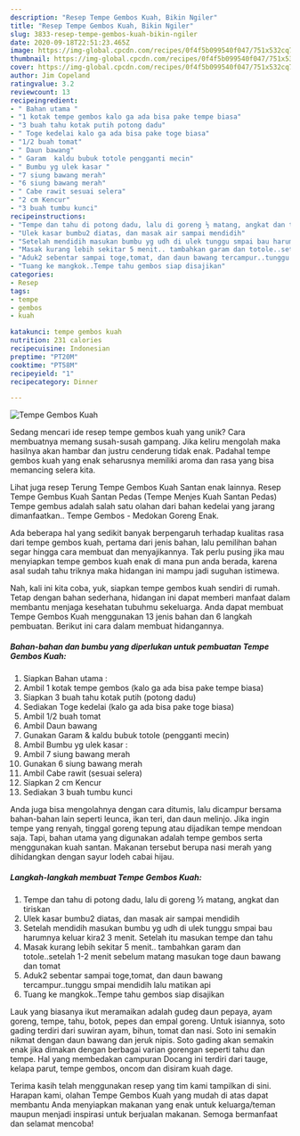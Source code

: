 ```yaml
---
description: "Resep Tempe Gembos Kuah, Bikin Ngiler"
title: "Resep Tempe Gembos Kuah, Bikin Ngiler"
slug: 3833-resep-tempe-gembos-kuah-bikin-ngiler
date: 2020-09-18T22:51:23.465Z
image: https://img-global.cpcdn.com/recipes/0f4f5b099540f047/751x532cq70/tempe-gembos-kuah-foto-resep-utama.jpg
thumbnail: https://img-global.cpcdn.com/recipes/0f4f5b099540f047/751x532cq70/tempe-gembos-kuah-foto-resep-utama.jpg
cover: https://img-global.cpcdn.com/recipes/0f4f5b099540f047/751x532cq70/tempe-gembos-kuah-foto-resep-utama.jpg
author: Jim Copeland
ratingvalue: 3.2
reviewcount: 13
recipeingredient:
- " Bahan utama "
- "1 kotak tempe gembos kalo ga ada bisa pake tempe biasa"
- "3 buah tahu kotak putih potong dadu"
- " Toge kedelai kalo ga ada bisa pake toge biasa"
- "1/2 buah tomat"
- " Daun bawang"
- " Garam  kaldu bubuk totole pengganti mecin"
- " Bumbu yg ulek kasar "
- "7 siung bawang merah"
- "6 siung bawang merah"
- " Cabe rawit sesuai selera"
- "2 cm Kencur"
- "3 buah tumbu kunci"
recipeinstructions:
- "Tempe dan tahu di potong dadu, lalu di goreng ½ matang, angkat dan tiriskan"
- "Ulek kasar bumbu2 diatas, dan masak air sampai mendidih"
- "Setelah mendidih masukan bumbu yg udh di ulek tunggu smpai bau harumnya keluar kira2 3 menit. Setelah itu masukan tempe dan tahu"
- "Masak kurang lebih sekitar 5 menit.. tambahkan garam dan totole..setelah 1-2 menit sebelum matang masukan toge daun bawang dan tomat"
- "Aduk2 sebentar sampai toge,tomat, dan daun bawang tercampur..tunggu smpai mendidih lalu matikan api"
- "Tuang ke mangkok..Tempe tahu gembos siap disajikan"
categories:
- Resep
tags:
- tempe
- gembos
- kuah

katakunci: tempe gembos kuah 
nutrition: 231 calories
recipecuisine: Indonesian
preptime: "PT20M"
cooktime: "PT58M"
recipeyield: "1"
recipecategory: Dinner

---
```



![Tempe Gembos Kuah](https://img-global.cpcdn.com/recipes/0f4f5b099540f047/751x532cq70/tempe-gembos-kuah-foto-resep-utama.jpg)

Sedang mencari ide resep tempe gembos kuah yang unik? Cara membuatnya memang susah-susah gampang. Jika keliru mengolah maka hasilnya akan hambar dan justru cenderung tidak enak. Padahal tempe gembos kuah yang enak seharusnya memiliki aroma dan rasa yang bisa memancing selera kita.

Lihat juga resep Terung Tempe Gembos Kuah Santan enak lainnya. Resep Tempe Gembus Kuah Santan Pedas (Tempe Menjes Kuah Santan Pedas) Tempe gembus adalah salah satu olahan dari bahan kedelai yang jarang dimanfaatkan.. Tempe Gembos - Medokan Goreng Enak.

Ada beberapa hal yang sedikit banyak berpengaruh terhadap kualitas rasa dari tempe gembos kuah, pertama dari jenis bahan, lalu pemilihan bahan segar hingga cara membuat dan menyajikannya. Tak perlu pusing jika mau menyiapkan tempe gembos kuah enak di mana pun anda berada, karena asal sudah tahu triknya maka hidangan ini mampu jadi suguhan istimewa.


Nah, kali ini kita coba, yuk, siapkan tempe gembos kuah sendiri di rumah. Tetap dengan bahan sederhana, hidangan ini dapat memberi manfaat dalam membantu menjaga kesehatan tubuhmu sekeluarga. Anda dapat membuat Tempe Gembos Kuah menggunakan 13 jenis bahan dan 6 langkah pembuatan. Berikut ini cara dalam membuat hidangannya.

<!--inarticleads1-->

##### Bahan-bahan dan bumbu yang diperlukan untuk pembuatan Tempe Gembos Kuah:

1. Siapkan  Bahan utama :
1. Ambil 1 kotak tempe gembos (kalo ga ada bisa pake tempe biasa)
1. Siapkan 3 buah tahu kotak putih (potong dadu)
1. Sediakan  Toge kedelai (kalo ga ada bisa pake toge biasa)
1. Ambil 1/2 buah tomat
1. Ambil  Daun bawang
1. Gunakan  Garam &amp; kaldu bubuk totole (pengganti mecin)
1. Ambil  Bumbu yg ulek kasar :
1. Ambil 7 siung bawang merah
1. Gunakan 6 siung bawang merah
1. Ambil  Cabe rawit (sesuai selera)
1. Siapkan 2 cm Kencur
1. Sediakan 3 buah tumbu kunci


Anda juga bisa mengolahnya dengan cara ditumis, lalu dicampur bersama bahan-bahan lain seperti leunca, ikan teri, dan daun melinjo. Jika ingin tempe yang renyah, tinggal goreng tepung atau dijadikan tempe mendoan saja. Tapi, bahan utama yang digunakan adalah tempe gembos serta menggunakan kuah santan. Makanan tersebut berupa nasi merah yang dihidangkan dengan sayur lodeh cabai hijau. 

<!--inarticleads2-->

##### Langkah-langkah membuat Tempe Gembos Kuah:

1. Tempe dan tahu di potong dadu, lalu di goreng ½ matang, angkat dan tiriskan
1. Ulek kasar bumbu2 diatas, dan masak air sampai mendidih
1. Setelah mendidih masukan bumbu yg udh di ulek tunggu smpai bau harumnya keluar kira2 3 menit. Setelah itu masukan tempe dan tahu
1. Masak kurang lebih sekitar 5 menit.. tambahkan garam dan totole..setelah 1-2 menit sebelum matang masukan toge daun bawang dan tomat
1. Aduk2 sebentar sampai toge,tomat, dan daun bawang tercampur..tunggu smpai mendidih lalu matikan api
1. Tuang ke mangkok..Tempe tahu gembos siap disajikan


Lauk yang biasanya ikut meramaikan adalah gudeg daun pepaya, ayam goreng, tempe, tahu, botok, pepes dan empal goreng. Untuk isiannya, soto gading terdiri dari suwiran ayam, bihun, tomat dan nasi. Soto ini semakin nikmat dengan daun bawang dan jeruk nipis. Soto gading akan semakin enak jika dimakan dengan berbagai varian gorengan seperti tahu dan tempe. Hal yang membedakan campuran Docang ini terdiri dari tauge, kelapa parut, tempe gembos, oncom dan disiram kuah dage. 

Terima kasih telah menggunakan resep yang tim kami tampilkan di sini. Harapan kami, olahan Tempe Gembos Kuah yang mudah di atas dapat membantu Anda menyiapkan makanan yang enak untuk keluarga/teman maupun menjadi inspirasi untuk berjualan makanan. Semoga bermanfaat dan selamat mencoba!
